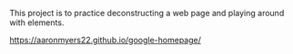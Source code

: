 This project is to practice deconstructing a web page and playing around with elements.

https://aaronmyers22.github.io/google-homepage/
